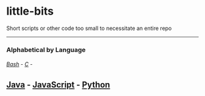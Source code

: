 # little-bits
Short scripts or other code too small to necessitate an entire repo

---

### Alphabetical by Language ###
######  [Bash](https://github.com/Xandeus/little-bits#bash) - [C](https://github.com/Xandeus/little-bits#c) -
[Java](https://github.com/Xandeus/little-bits#java) - [JavaScript](https://github.com/Xandeus/little-bits#javascript) -
[Python](https://github.com/Xandeus/little-bits#python)
---
